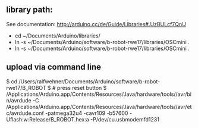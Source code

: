 ## library path:
See documentation: http://arduino.cc/de/Guide/Libraries#.UzBULcf7QnU

* cd ~/Documents/Arduino/libraries/
* ln -s ~/Documents/Arduino/software/b-robot-rwe17/libraries/OSCmini .
* ln -s ~/Documents/Arduino/software/b-robot-rwe17/libraries/OSCmini .

## upload via command line

$ cd /Users/ralfwehner/Documents/Arduino/software/b-robot-rwe17/B_ROBOT
$ # press reset button
$ /Applications/Arduino.app/Contents/Resources/Java/hardware/tools//avr/bin/avrdude -C /Applications/Arduino.app/Contents/Resources/Java/hardware/tools//avr/etc/avrdude.conf -patmega32u4 -cavr109 -b57600 -Uflash:w:Release/B_ROBOT.hex:a -P/dev/cu.usbmodemfd1231


